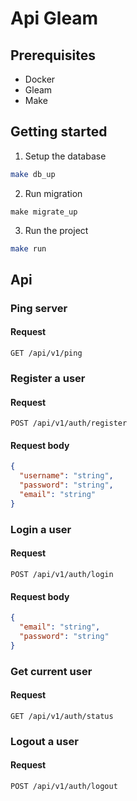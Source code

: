 # Api Gleam

## Prerequisites

- Docker
- Gleam
- Make

## Getting started

1. Setup the database
```sh
make db_up
```

2. Run migration
```make
make migrate_up
```

3. Run the project
```sh
make run
```

## Api

### Ping server

#### Request
`GET /api/v1/ping`

### Register a user

#### Request
`POST /api/v1/auth/register`

#### Request body
```json
{
  "username": "string",
  "password": "string",
  "email": "string"
}
```

### Login a user

#### Request
`POST /api/v1/auth/login`

#### Request body
```json
{
  "email": "string",
  "password": "string"
}
```

### Get current user

#### Request
`GET /api/v1/auth/status`

### Logout a user

#### Request
`POST /api/v1/auth/logout`